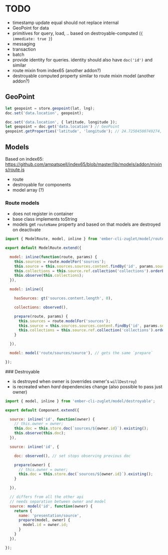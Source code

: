 # TODO

* timestamp update equal should not replace internal
* GeoPoint for data
* primitives for query, load, .. based on destroyable-computed (`{ immediate: true }`)
* messaging
* transaction
* batch
* provide identity for queries. identity should also have `doc('id')` and similar
* route mixin from index65 (another addon?)
* destroyable computed property similar to route mixin model (another addon?)

## GeoPoint

``` javascript
let geopoint = store.geopoint(lat, lng);
doc.set('data.location', geopoint);
```

``` javascript
doc.set('data.location', { latitude, longitude });
let geopoint = doc.get('data.location') // GeoPoint
geopoint.getProperties('latitude', 'longitude'); // 24.72504500749274, 58.74554729994484
```

## Models

Based on index65: https://github.com/ampatspell/index65/blob/master/lib/models/addon/mixins/route.js

* route
* destroyable for components
* model array (?)

### Route models

* does not register in container
* base class implements toString
* models get `routeName` property and based on that models are destroyed on deactivate

``` javascript
import { ModelRoute, model, inline } from 'ember-cli-zuglet/model/route';

export default ModelRoute.extend({

  model: inline(function(route, params) {
    this.sources = route.modelFor('sources');
    this.source = this.sources.sources.content.findBy('id', params.source_id);
    this.collections = this.source.ref.collection('collections').orderBy('name').query({ type: 'array' });
    this.observe(this.collections);
  }),

  model: inline({

    hasSources: gt('sources.content.length', 0),

    collections: observed(),

    prepare(route, params) {
      this.sources = route.modelFor('sources');
      this.source = this.sources.sources.content.findBy('id', params.source_id);
      this.collections = this.source.ref.collection('collections').orderBy('name').query({ type: 'array' });
    }

  }),

  model: model('route/sources/source'), // gets the same `prepare`

});
```

### Destroyable

* is destroyed when owner is (overrides owner's `willDestroy`)
* is recreated when *hard* dependencies change (also possible to pass just owner)

``` javascript
import { model, inline } from 'ember-cli-zuglet/model/destroyable';

export default Component.extend({

  source: inline('id', function(owner) {
    // this.owner = owner;
    this.doc = this.store.doc(`sources/${owner.id}`).existing();
    this.observe(this.doc);
  }),

  source: inline('id', {

    doc: observed(), // set stops observing previous doc

    prepare(owner) {
      // this.owner = owner;
      this.doc = this.store.doc(`sources/${owner.id}`).existing();
    }

  }),

  // differs from all the other api
  // needs separation between owner and model
  source: model('id', function(owner) {
    return {
      name: 'presentation/source',
      prepare(model, owner) {
        model.id = owner.id;
      }
    }
  }),

});
```
